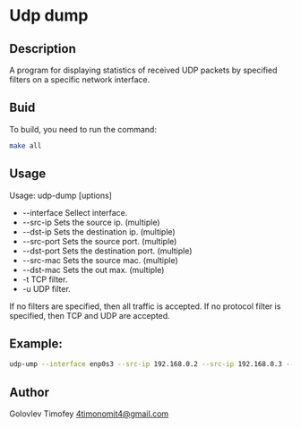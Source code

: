 # Udp dump

## Description
A program for displaying statistics of received UDP packets by specified filters on a specific network interface.
## Buid
To build, you need to run the command:
```sh
make all
```
## Usage

Usage: udp-dump [uptions]
- --interface  <arg>    Sellect interface.
-   --src-ip   <arg>    Sets the source ip.        (multiple)
-	--dst-ip   <arg>    Sets the destination ip.   (multiple)
-	--src-port <arg>    Sets the source port.      (multiple)
-	--dst-port <arg>    Sets the destination port. (multiple)
-	--src-mac  <arg>    Sets the source mac.       (multiple)
-	--dst-mac  <arg>    Sets the out max.          (multiple)
-	-t                  TCP filter.
-	-u                  UDP filter.

If no filters are specified, then all traffic is accepted.
If no protocol filter is specified, then TCP and UDP are accepted.

## Example:
```sh
udp-ump --interface enp0s3 --src-ip 192.168.0.2 --src-ip 192.168.0.3 --src-port 30123
```

## Author
Golovlev Timofey 4timonomit4@gmail.com